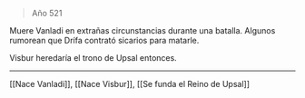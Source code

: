 > Año 521

Muere Vanladi en extrañas circunstancias durante una batalla. Algunos rumorean que Drífa contrató sicarios para matarle.

Visbur heredaría el trono de Upsal entonces.

---

[[Nace Vanladi]], [[Nace Visbur]], [[Se funda el Reino de Upsal]]